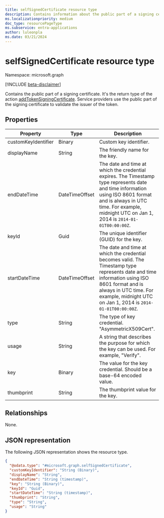 ```yaml
---
title: selfSignedCertificate resource type
description: Contains information about the public part of a signing certificate.
ms.localizationpriority: medium
doc_type: resourcePageType
ms.subservice: entra-applications
author: luleonpla
ms.date: 03/21/2024
---
```


# selfSignedCertificate resource type

Namespace: microsoft.graph

[!INCLUDE [beta-disclaimer](../../includes/beta-disclaimer.md)]

Contains the public part of a signing certificate. It's the return type of the action [addTokenSigningCertificate](../api/serviceprincipal-addtokensigningcertificate.md). Service providers use the public part of the signing certificate to validate the issuer of the token.

## Properties

| Property            | Type           | Description                                                                                                                                                                                                                           |
| ------------------- | -------------- | ------------------------------------------------------------------------------------------------------------------------------------------------------------------------------------------------------------------------------------- |
| customKeyIdentifier | Binary         | Custom key identifier.                                                                                                                                                                                                                |
| displayName         | String         | The friendly name for the key.                                                                                                                                                                                                        |
| endDateTime         | DateTimeOffset | The date and time at which the credential expires. The Timestamp type represents date and time information using ISO 8601 format and is always in UTC time. For example, midnight UTC on Jan 1, 2014 is `2014-01-01T00:00:00Z`.       |
| keyId               | Guid           | The unique identifier (GUID) for the key.                                                                                                                                                                                             |
| startDateTime       | DateTimeOffset | The date and time at which the credential becomes valid. The Timestamp type represents date and time information using ISO 8601 format and is always in UTC time. For example, midnight UTC on Jan 1, 2014 is `2014-01-01T00:00:00Z`. |
| type                | String         | The type of key credential. "AsymmetricX509Cert".                                                                                                                                                                                     |
| usage               | String         | A string that describes the purpose for which the key can be used. For example, "Verify".                                                                                                                                             |
| key                 | Binary         | The value for the key credential. Should be a base-64 encoded value.                                                                                                                                                                  |
| thumbprint          | String         | The thumbprint value for the key.                                                                                                                                                                                                     |

## Relationships
None.

## JSON representation

The following JSON representation shows the resource type.

<!-- {
  "blockType": "resource",
  "optionalProperties": [

  ],
  "@odata.type": "microsoft.graph.selfSignedCertificate"
}-->

```json
{
  "@odata.type": "#microsoft.graph.selfSignedCertificate",
  "customKeyIdentifier": "String (Binary)",
  "displayName": "String",
  "endDateTime": "String (timestamp)",
  "key": "String (Binary)",
  "keyId": "Guid",
  "startDateTime": "String (timestamp)",
  "thumbprint": "String",
  "type": "String",
  "usage": "String"
}
```

<!-- uuid: 8fcb5dbc-d5aa-4681-8e31-b001d5168d79
2015-10-25 14:57:30 UTC -->

<!--
{
  "type": "#page.annotation",
  "description": "selfSignedCertificate resource",
  "keywords": "",
  "section": "documentation",
  "tocPath": "",
  "suppressions": []
}
-->
